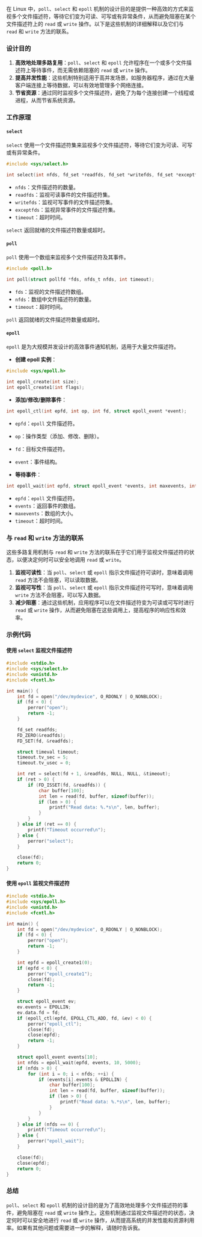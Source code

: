 在 Linux 中，`poll`、`select` 和 `epoll` 机制的设计目的是提供一种高效的方式来监视多个文件描述符，等待它们变为可读、可写或有异常条件，从而避免阻塞在某个文件描述符上的 `read` 或 `write` 操作。以下是这些机制的详细解释以及它们与 `read` 和 `write` 方法的联系。

### 设计目的

1. **高效地处理多路复用**：`poll`、`select` 和 `epoll` 允许程序在一个或多个文件描述符上等待事件，而无需依赖阻塞的 `read` 或 `write` 操作。
2. **提高并发性能**：这些机制特别适用于高并发场景，如服务器程序，通过在大量客户端连接上等待数据，可以有效地管理多个网络连接。
3. **节省资源**：通过同时监视多个文件描述符，避免了为每个连接创建一个线程或进程，从而节省系统资源。

### 工作原理

#### `select`

`select` 使用一个文件描述符集来监视多个文件描述符，等待它们变为可读、可写或有异常条件。

```c
#include <sys/select.h>

int select(int nfds, fd_set *readfds, fd_set *writefds, fd_set *exceptfds, struct timeval *timeout);
```

- `nfds`：文件描述符的数量。
- `readfds`：监视可读事件的文件描述符集。
- `writefds`：监视可写事件的文件描述符集。
- `exceptfds`：监视异常事件的文件描述符集。
- `timeout`：超时时间。

`select` 返回就绪的文件描述符数量或超时。

#### `poll`

`poll` 使用一个数组来监视多个文件描述符及其事件。

```c
#include <poll.h>

int poll(struct pollfd *fds, nfds_t nfds, int timeout);
```

- `fds`：监视的文件描述符数组。
- `nfds`：数组中文件描述符的数量。
- `timeout`：超时时间。

`poll` 返回就绪的文件描述符数量或超时。

#### `epoll`

`epoll` 是为大规模并发设计的高效事件通知机制，适用于大量文件描述符。

- **创建 epoll 实例**：

```c
#include <sys/epoll.h>

int epoll_create(int size);
int epoll_create1(int flags);
```

- **添加/修改/删除事件**：

```c
int epoll_ctl(int epfd, int op, int fd, struct epoll_event *event);
```

- `epfd`：`epoll` 文件描述符。
- `op`：操作类型（添加、修改、删除）。
- `fd`：目标文件描述符。
- `event`：事件结构。

- **等待事件**：

```c
int epoll_wait(int epfd, struct epoll_event *events, int maxevents, int timeout);
```

- `epfd`：`epoll` 文件描述符。
- `events`：返回事件的数组。
- `maxevents`：数组的大小。
- `timeout`：超时时间。

### 与 `read` 和 `write` 方法的联系

这些多路复用机制与 `read` 和 `write` 方法的联系在于它们用于监视文件描述符的状态，以便决定何时可以安全地调用 `read` 或 `write`。

1. **监视可读性**：当 `poll`、`select` 或 `epoll` 指示文件描述符可读时，意味着调用 `read` 方法不会阻塞，可以读取数据。
2. **监视可写性**：当 `poll`、`select` 或 `epoll` 指示文件描述符可写时，意味着调用 `write` 方法不会阻塞，可以写入数据。
3. **减少阻塞**：通过这些机制，应用程序可以在文件描述符变为可读或可写时进行 `read` 或 `write` 操作，从而避免阻塞在这些调用上，提高程序的响应性和效率。

### 示例代码

#### 使用 `select` 监视文件描述符

```c
#include <stdio.h>
#include <sys/select.h>
#include <unistd.h>
#include <fcntl.h>

int main() {
    int fd = open("/dev/mydevice", O_RDONLY | O_NONBLOCK);
    if (fd < 0) {
        perror("open");
        return -1;
    }

    fd_set readfds;
    FD_ZERO(&readfds);
    FD_SET(fd, &readfds);

    struct timeval timeout;
    timeout.tv_sec = 5;
    timeout.tv_usec = 0;

    int ret = select(fd + 1, &readfds, NULL, NULL, &timeout);
    if (ret > 0) {
        if (FD_ISSET(fd, &readfds)) {
            char buffer[100];
            int len = read(fd, buffer, sizeof(buffer));
            if (len > 0) {
                printf("Read data: %.*s\n", len, buffer);
            }
        }
    } else if (ret == 0) {
        printf("Timeout occurred\n");
    } else {
        perror("select");
    }

    close(fd);
    return 0;
}
```

#### 使用 `epoll` 监视文件描述符

```c
#include <stdio.h>
#include <sys/epoll.h>
#include <unistd.h>
#include <fcntl.h>

int main() {
    int fd = open("/dev/mydevice", O_RDONLY | O_NONBLOCK);
    if (fd < 0) {
        perror("open");
        return -1;
    }

    int epfd = epoll_create1(0);
    if (epfd < 0) {
        perror("epoll_create1");
        close(fd);
        return -1;
    }

    struct epoll_event ev;
    ev.events = EPOLLIN;
    ev.data.fd = fd;
    if (epoll_ctl(epfd, EPOLL_CTL_ADD, fd, &ev) < 0) {
        perror("epoll_ctl");
        close(fd);
        close(epfd);
        return -1;
    }

    struct epoll_event events[10];
    int nfds = epoll_wait(epfd, events, 10, 5000);
    if (nfds > 0) {
        for (int i = 0; i < nfds; ++i) {
            if (events[i].events & EPOLLIN) {
                char buffer[100];
                int len = read(fd, buffer, sizeof(buffer));
                if (len > 0) {
                    printf("Read data: %.*s\n", len, buffer);
                }
            }
        }
    } else if (nfds == 0) {
        printf("Timeout occurred\n");
    } else {
        perror("epoll_wait");
    }

    close(fd);
    close(epfd);
    return 0;
}
```

### 总结

`poll`、`select` 和 `epoll` 机制的设计目的是为了高效地处理多个文件描述符的事件，避免阻塞在 `read` 或 `write` 操作上。这些机制通过监视文件描述符的状态，决定何时可以安全地进行 `read` 或 `write` 操作，从而提高系统的并发性能和资源利用率。如果有其他问题或需要进一步的解释，请随时告诉我。